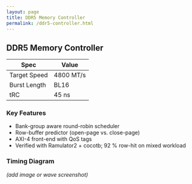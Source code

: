 ```yaml
---
layout: page
title: DDR5 Memory Controller
permalink: /ddr5-controller.html
---
```


## DDR5 Memory Controller

| Spec | Value |
|------|-------|
| Target Speed | 4800 MT/s |
| Burst Length | BL16 |
| tRC | 45 ns |

### Key Features
* Bank-group aware round-robin scheduler  
* Row-buffer predictor (open-page vs. close-page)  
* AXI-4 front-end with QoS tags  
* Verified with Ramulator2 + cocotb; 92 % row-hit on mixed workload

### Timing Diagram
*(add image or wave screenshot)*

